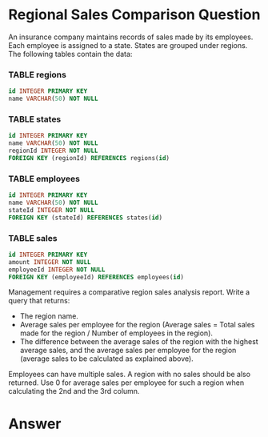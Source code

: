 # Regional Sales Comparison Question

An insurance company maintains records of sales made by its employees. Each employee is assigned to a state. States are grouped under regions. The following tables contain the data:

### TABLE regions
```sql
id INTEGER PRIMARY KEY
name VARCHAR(50) NOT NULL
```

### TABLE states
```sql
id INTEGER PRIMARY KEY
name VARCHAR(50) NOT NULL
regionId INTEGER NOT NULL
FOREIGN KEY (regionId) REFERENCES regions(id)
```

### TABLE employees
```sql
id INTEGER PRIMARY KEY
name VARCHAR(50) NOT NULL
stateId INTEGER NOT NULL
FOREIGN KEY (stateId) REFERENCES states(id)
```

### TABLE sales
```sql
id INTEGER PRIMARY KEY
amount INTEGER NOT NULL
employeeId INTEGER NOT NULL
FOREIGN KEY (employeeId) REFERENCES employees(id)
```

Management requires a comparative region sales analysis report. Write a query that returns:

- The region name.
- Average sales per employee for the region (Average sales = Total sales made for the region / Number of employees in the region).
- The difference between the average sales of the region with the highest average sales, and the average sales per employee for the region (average sales to be calculated as explained above).

Employees can have multiple sales. A region with no sales should be also returned. Use 0 for average sales per employee for such a region when calculating the 2nd and the 3rd column.

# Answer


